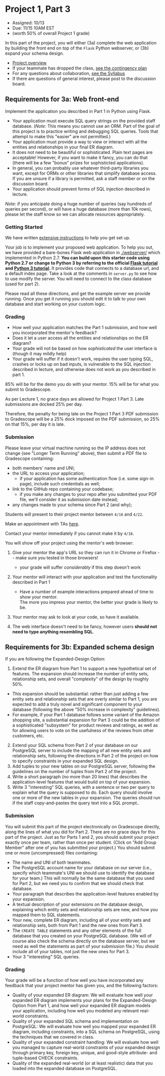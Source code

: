 # Project 1, Part 3

* Assigned: 10/13
* Due:  11/15 10AM EST
* (worth 50% of overall Project 1 grade)


In this part of the project, you will either (3a) complete the web application by building the front end
on top of the `Flask` Python webserver, or (3b) expand your schema design.


* [Project overview](http://github.com/w4111/project1)
* If your teammate has dropped the class, [see the contingency plan](https://github.com/w4111/project1-s19/blob/master/part1.md#contingency)
* For any questions about collaboration, [see the Syllabus](https://github.com/w4111/w4111.github.io/blob/master/syllabus.md#cheating)
* If there are questions of general interest, please post to the discussion board.


## Requirements for 3a: Web front-end

Implement the application you described in Part 1 in Python using Flask.

* Your application must execute SQL query strings on the provided staff database. (*Note*: This means you cannot use an ORM. Part of the goal of this project is to practice writing and debugging SQL queries. Tools that attempt to make this "easier" are not permitted.)
* Your application must provide a way to view or interact with all the entities and relationships in your final ER diagram.
* It does not need to be beautiful or sophisticated. Plain text pages are acceptable! However, if you want to make it fancy, you can do that (there will be a few "bonus" prizes for sophisticted applications).
* In general, you can probably use whatever third-party libraries you want, except for ORMs or other libraries that simplify database access. If you are unsure if a library is permitted, ask a staff member or on the discussion board.
* Your application should prevent forms of SQL injection described in lecture.

*Note*: if you anticipate doing a huge number of queries (say hundreds of queries per second), 
or will have a huge database (more than 10k rows),
please let the staff know so we can allocate resources appropriately.



### Getting Started

We have written [extensive instructions](./programming.md) to help you get set up.


Your job is to implement your proposed web application.  To help you out,
we have provided a bare-bones Flask web application in [./webserver/](./webserver/) which implemented in Python 2.7. **You can build upon this starter code using Python 2.7 or change to Python 3 by referring to the official [Flask tutorial](http://flask.pocoo.org/docs/latest/tutorial/) and [Python 3 tutorial](https://docs.python.org/3.7/tutorial/).**
It provides code that connects to a database url, and a default index page.
Take a look at the comments in `server.py` to see how to use modify the server.
You will need to connect to the class database (used for part 2).

Please read all these directions, and get the example server we provide running. Once you get it
running you should edit it to talk to your own database and start working on your custom logic.



### Grading

* How well your application matches the Part 1 submission, and how well you incorporated the mentor's feedback?
* Does it let a user access all the entities and relationships on the ER diagram?
* Your grade will not be based on how _sophisticated_ the user interface is (though it may mildly help)
* Your grade will suffer if it doesn't work, requires the user typing SQL, crashes or
  locks up on bad inputs, is vulnerable to the SQL injection described in lecture, and otherwise does
  not work as you described in part 1.

85% will be for the demo you do with your mentor. 
15% will be for what you submit to Gradescope. 
 
As per Lecture 1, no grace days are allowed for Project 1 Part 3. 
Late submissions are docked 25% per day.
 
Therefore, the penalty for being late on the Project 1 Part 3 PDF submission to Gradescope will be a 25% dock imposed on the PDF submission, so 25% on that 15%, per day it is late.

### Submission

Please leave your virtual machine running so the IP address does not change (see "Longer Term Running" above), then submit a PDF file to Gradescope containing:

* both members' name and UNI;
* the URL to access your application;
    * if your application has some authentication flow (i.e. some sign-in page), include such credentials as well;
* link to the GitHub repo containing your codebase;
    * if you make any changes to your repo after you submitted your PDF file, we'll consider it as submission date instead;
* any changes made to your schema since Part 2 (and why);



Students will present to their project mentor between `4/16` and `4/22`.

Make an appointment with TAs [here](https://calendar.google.com/calendar/selfsched?sstoken=UUlBaFJZbUNvTmp4fGRlZmF1bHR8YzJiMGQ3OTA1NzNmMDY1YjMxYzVlNzQ5OWFjOGM5OTI).

Contact your mentor immediately if you cannot make it by `4/16`.

You will show off your project using the mentor's web browser:

1. Give your mentor the app's URL so they can run it in Chrome or Firefox -- make sure you tested in those browsers!
    * your grade will suffer _considerably_ if this step doesn't work

2. Your mentor will interact with your application and test the functionality described in Part 1
    *  Have a number of example interactions prepared ahead of time to show your mentor.  
       The more you impress your mentor, the better your grade is likely to be.

3. Your mentor may ask to look at your code, so have it available.  

4. The web interface doesn't need to be fancy, however users **should not need to type anything resembling SQL**.



## Requirements for 3b: Expanded schema design

If you are following the Expanded-Design Option:

1. Extend the ER diagram from Part 1 to support a new hypothetical set of features.   The expansion should increase the number of entity sets, relationship sets, and overall "complexity" of the design by roughly 50%. 
  * This expansion should be substantial: rather than just adding a few entity sets and relationship sets that are overly similar to Part 1, you are expected to add a truly novel and significant component to your database (following the above "50% increase in complexity" guidelines). 
  * For example, if your Part 1 database follows some variant of the Amazon shopping site, a substantial expansion for Part 3 could be the addition of a sophisticated "subsystem" for product reviews and ratings, as well as for allowing users to vote on the usefulness of the reviews from other customers, etc.

2. Extend your SQL schema from Part 2 of your database on our PostgreSQL server to include the mapping of all new entity sets and relationship sets, following the directions in Part 2 of the project on how to specify constraints in your expanded SQL design.
3. Add tuples to your new tables on our PostgreSQL server, following the guidelines on the number of tuples from Part 2 of the project.
4. Write a short paragraph (no more than 20 lines) that describes the application-level features that would build on top of your expansion.
5. Write 3 "interesting" SQL queries, with a sentence or two per query to explain what the query is supposed to do.   Each query should involve one or more of the new tables in your expansion.    The queries should run if the staff copy-and-pastes the query text into a SQL prompt..  


### Submission 

You will submit this part of the project electronically on Gradescope directly, along the lines of what you did for Part 2.
There are no grace days for this part of the project. Just as for Parts 1 and 2, you should submit your project exactly once per team, rather than once per student. (Click on "Add Group Member" after one of you has submitted your project.) You should submit one or more (uncompressed) files containing:

* The name and UNI of both teammates.
* The PostgreSQL account name for your database on our server (i.e., specify which teammate's UNI we should use to identify the database for your team.) This will normally be the same database that you used for Part 2, but we need you to confirm that we should check that database.
* Your paragraph that describes the application-level features enabled by your expansion.
* A textual description of your extensions on the database design, explaining which entity sets and relationship sets are new, and how you mapped them to SQL statements.
* Your new, complete ER diagram, including all of your entity sets and relationship sets, both from Part 1 and the new ones from Part 3.
* The `CREATE TABLE` statements and any other elements of the full database that you created on your PostgreSQL database. (We will of course also check the schema directly on the database server, but we need as well the statements as part of your submission file.) You should include all of your tables, not just the new ones for Part 3.
* Your 3 "interesting" SQL queries.


### Grading 


Your grade will be a function of how well you have incorporated any feedback that your project mentor has given you, and the following factors:

* Quality of your expanded ER diagram: We will evaluate how well your expanded ER diagram implements your plans for the Expanded-Design Option from Part 1, and how well your expanded ER diagram models your application, including how well you modeled any relevant real-world constraints.
* Quality of your expanded SQL schema and implementation on PostgreSQL: We will evaluate how well you mapped your expanded ER diagram, including constraints, into a SQL schema on PostgreSQL, using the techniques that we covered in class.
* Quality of your expanded constraint handling: We will evaluate how well you managed to capture real-world constraints of your expanded design through primary key, foreign key, unique, and good-style attribute- and tuple-based CHECK constraints.
* Quality of the expanded real-world (or at least realistic) data that you loaded into the expanded database on PostgreSQL.



